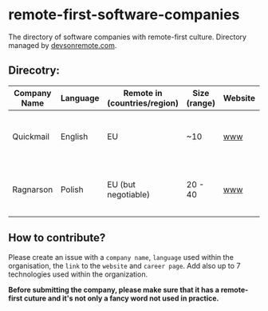 # remote-first-software-companies
The directory of software companies with remote-first culture. Directory managed by [devsonremote.com](https://devsonremote.com/).

## Direcotry:

| Company Name | Language | Remote in (countries/region) | Size (range) | Website | Careers Page | Tech Stack |
| -------- | -------- | ------- | -------- | ------- | ------- | ------- |
| Quickmail | English | EU | ~10 | [www](https://quickmail.com/) | [careers](https://quickmail.com/jobs) | Ruby, Rails, Python, Vue, React |
| Ragnarson | Polish | EU (but negotiable) | 20 - 40 | [www](https://ragnarson.com/) | [careers](https://ragnarson.com/careers) | Ruby, Rails, Angular, GraphQL, Sidekiq |
 

## How to contribute?

Please create an issue with a `company name`, `language` used within the organisation, the `link` to the `website` and `career page`. Add also up to 7 technologies used within the organization. 

**Before submitting the company, please make sure that it has a remote-first cuture and it's not only a fancy word not used in practice.**
